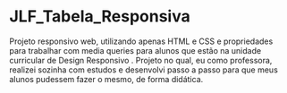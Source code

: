 # JLF_Tabela_Responsiva
Projeto responsivo web, utilizando apenas HTML e CSS e propriedades para trabalhar com media queries para alunos que estão na unidade curricular de Design Responsivo . Projeto no qual, eu como professora, realizei sozinha com estudos e desenvolvi passo a passo para que meus alunos pudessem fazer o mesmo, de forma didática.

